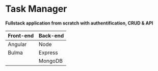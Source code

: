 # Task Manager

**Fullstack application from scratch with authentification, CRUD & API**  

| Front-end  | Back-end          | 
| :--------------- |:---------------|
| Angular  | Node |
| Bulma  | Express |
|   | MongoDB |
